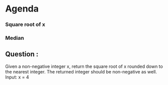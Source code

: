 # Agenda
### Square root of x
### Median

## Question :

Given a non-negative integer x, return the square root of x rounded down to the nearest integer. The returned integer should be non-negative as well.
Input: x = 4

